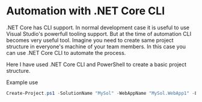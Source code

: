 # Automation with .NET Core CLI

.NET Core has CLI support. In normal development case it is useful to use Visual Studio's powerfull tooling support. But at the time of automation CLI becomes very useful tool. Imagine you need to create same project structure in everyone's machine of your team members. In this case you can use .NET Core CLI to automate the process.

Here I have used .NET Core CLI and PowerShell to create a basic project structure.

Example use

```powershell
Create-Project.ps1 -SolutionName "MySol" -WebAppName "MySol.WebApp1" -LibName "MySol.Lib1"
```
